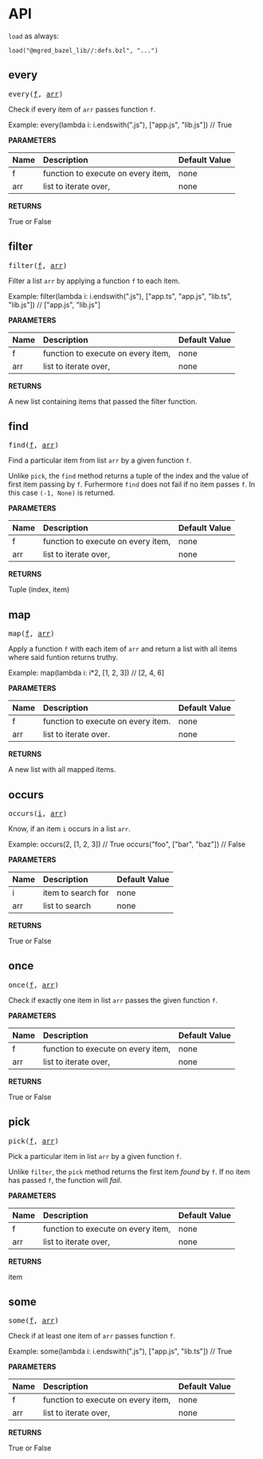 <!-- Generated with Stardoc: http://skydoc.bazel.build -->


# API

`load` as always:

```starlark
load("@mgred_bazel_lib//:defs.bzl", "...")
```


<a id="every"></a>

## every

<pre>
every(<a href="#every-f">f</a>, <a href="#every-arr">arr</a>)
</pre>

Check if every item of `arr` passes function `f`.

Example:
  every(lambda i: i.endswith(".js"), ["app.js", "lib.js"]) // True


**PARAMETERS**


| Name  | Description | Default Value |
| :------------- | :------------- | :------------- |
| <a id="every-f"></a>f |  function to execute on every item,   |  none |
| <a id="every-arr"></a>arr |  list to iterate over,   |  none |

**RETURNS**

True or False


<a id="filter"></a>

## filter

<pre>
filter(<a href="#filter-f">f</a>, <a href="#filter-arr">arr</a>)
</pre>

Filter a list `arr` by applying a function `f` to each item.

Example:
  filter(lambda i: i.endswith(".js"), ["app.ts", "app.js", "lib.ts", "lib.js"]) // ["app.js", "lib.js"]


**PARAMETERS**


| Name  | Description | Default Value |
| :------------- | :------------- | :------------- |
| <a id="filter-f"></a>f |  function to execute on every item,   |  none |
| <a id="filter-arr"></a>arr |  list to iterate over,   |  none |

**RETURNS**

A new list containing items that passed the filter function.


<a id="find"></a>

## find

<pre>
find(<a href="#find-f">f</a>, <a href="#find-arr">arr</a>)
</pre>

Find a particular item from list `arr` by a given function `f`.

Unlike `pick`, the `find` method returns a tuple of the index and the value of first item passing by `f`.
Furhermore `find` does not fail if no item passes `f`.
In this case `(-1, None)` is returned.


**PARAMETERS**


| Name  | Description | Default Value |
| :------------- | :------------- | :------------- |
| <a id="find-f"></a>f |  function to execute on every item,   |  none |
| <a id="find-arr"></a>arr |  list to iterate over,   |  none |

**RETURNS**

Tuple (index, item)


<a id="map"></a>

## map

<pre>
map(<a href="#map-f">f</a>, <a href="#map-arr">arr</a>)
</pre>

Apply a function `f` with each item of `arr` and return a list with all items where said funtion returns truthy.

Example:
  map(lambda i: i*2, [1, 2, 3]) // [2, 4, 6]


**PARAMETERS**


| Name  | Description | Default Value |
| :------------- | :------------- | :------------- |
| <a id="map-f"></a>f |  function to execute on every item.   |  none |
| <a id="map-arr"></a>arr |  list to iterate over.   |  none |

**RETURNS**

A new list with all mapped items.


<a id="occurs"></a>

## occurs

<pre>
occurs(<a href="#occurs-i">i</a>, <a href="#occurs-arr">arr</a>)
</pre>

Know, if an item `i` occurs in a list `arr`.

Example:
  occurs(2, [1, 2, 3]) // True
  occurs("foo", ["bar", "baz"]) // False


**PARAMETERS**


| Name  | Description | Default Value |
| :------------- | :------------- | :------------- |
| <a id="occurs-i"></a>i |  item to search for   |  none |
| <a id="occurs-arr"></a>arr |  list to search   |  none |

**RETURNS**

True or False


<a id="once"></a>

## once

<pre>
once(<a href="#once-f">f</a>, <a href="#once-arr">arr</a>)
</pre>

Check if exactly one item in list `arr` passes the given function `f`.

**PARAMETERS**


| Name  | Description | Default Value |
| :------------- | :------------- | :------------- |
| <a id="once-f"></a>f |  function to execute on every item,   |  none |
| <a id="once-arr"></a>arr |  list to iterate over,   |  none |

**RETURNS**

True or False


<a id="pick"></a>

## pick

<pre>
pick(<a href="#pick-f">f</a>, <a href="#pick-arr">arr</a>)
</pre>

Pick a particular item in list `arr` by a given function `f`.

Unlike `filter`, the `pick` method returns the first item _found_ by `f`.
If no item has passed `f`, the function will _fail_.


**PARAMETERS**


| Name  | Description | Default Value |
| :------------- | :------------- | :------------- |
| <a id="pick-f"></a>f |  function to execute on every item,   |  none |
| <a id="pick-arr"></a>arr |  list to iterate over,   |  none |

**RETURNS**

item


<a id="some"></a>

## some

<pre>
some(<a href="#some-f">f</a>, <a href="#some-arr">arr</a>)
</pre>

Check if at least one item of `arr` passes function `f`.

Example:
  some(lambda i: i.endswith(".js"), ["app.js", "lib.ts"]) // True


**PARAMETERS**


| Name  | Description | Default Value |
| :------------- | :------------- | :------------- |
| <a id="some-f"></a>f |  function to execute on every item,   |  none |
| <a id="some-arr"></a>arr |  list to iterate over,   |  none |

**RETURNS**

True or False


